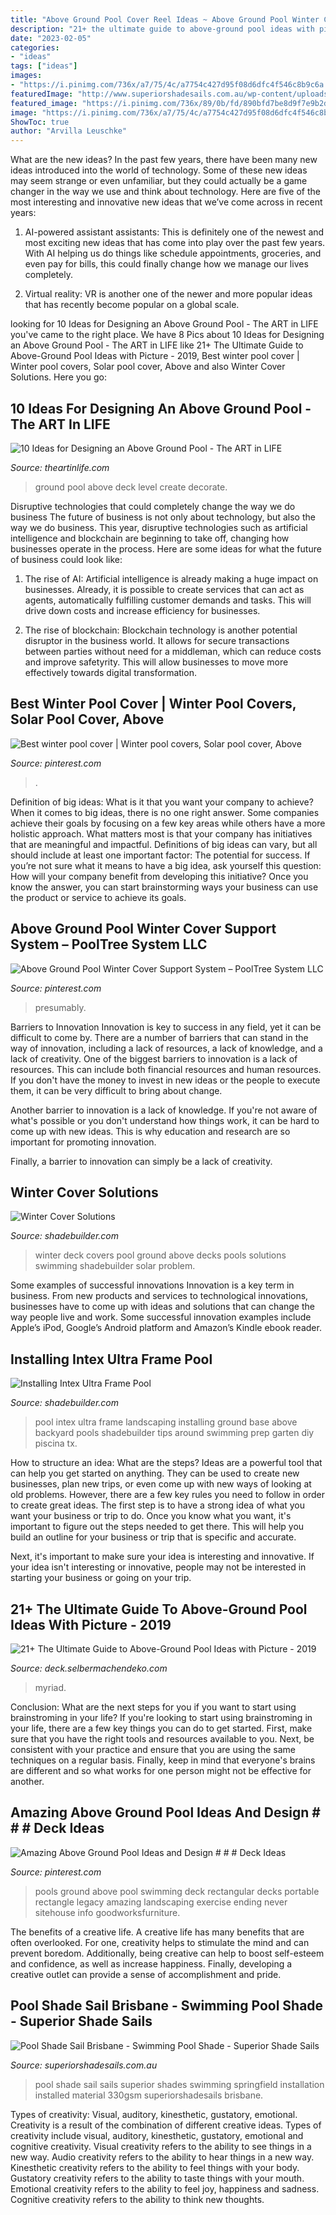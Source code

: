 ```yaml
---
title: "Above Ground Pool Cover Reel Ideas ~ Above Ground Pool Winter Cover Support System – Pooltree System Llc"
description: "21+ the ultimate guide to above-ground pool ideas with picture"
date: "2023-02-05"
categories:
- "ideas"
tags: ["ideas"]
images:
- "https://i.pinimg.com/736x/a7/75/4c/a7754c427d95f08d6dfc4f546c8b9c6a.jpg"
featuredImage: "http://www.superiorshadesails.com.au/wp-content/uploads/2016/06/Springfield-pool-2.jpg?x48575"
featured_image: "https://i.pinimg.com/736x/89/0b/fd/890bfd7be8d9f7e9b2dc490b6fa77f45.jpg"
image: "https://i.pinimg.com/736x/a7/75/4c/a7754c427d95f08d6dfc4f546c8b9c6a.jpg"
ShowToc: true
author: "Arvilla Leuschke"
---
```



What are the new ideas?
In the past few years, there have been many new ideas introduced into the world of technology. Some of these new ideas may seem strange or even unfamiliar, but they could actually be a game changer in the way we use and think about technology. Here are five of the most interesting and innovative new ideas that we’ve come across in recent years:
1. AI-powered assistant assistants: This is definitely one of the newest and most exciting new ideas that has come into play over the past few years. With AI helping us do things like schedule appointments, groceries, and even pay for bills, this could finally change how we manage our lives completely.

2. Virtual reality: VR is another one of the newer and more popular ideas that has recently become popular on a global scale.

	

		
looking for 10 Ideas for Designing an Above Ground Pool - The ART in LIFE you've came to the right place. We have 8 Pics about 10 Ideas for Designing an Above Ground Pool - The ART in LIFE like 21+ The Ultimate Guide to Above-Ground Pool Ideas with Picture - 2019, Best winter pool cover | Winter pool covers, Solar pool cover, Above and also Winter Cover Solutions. Here you go:
		
    
## 10 Ideas For Designing An Above Ground Pool - The ART In LIFE

<img loading=lazy src="http://theartinlife.com/wp-content/uploads/2016/07/THE-ART-IN-LIFE-POOL-6.jpg" onerror="this.onerror=null;this.src='https://tse2.mm.bing.net/th?id=OIP.CcxT1Rd19MckabfjTF0bZAHaE8&amp;pid=15.1';" alt="10 Ideas for Designing an Above Ground Pool - The ART in LIFE">

_Source: theartinlife.com_

>ground pool above deck level create decorate. 

	

Disruptive technologies that could completely change the way we do business
The future of business is not only about technology, but also the way we do business. This year, disruptive technologies such as artificial intelligence and blockchain are beginning to take off, changing how businesses operate in the process. Here are some ideas for what the future of business could look like:
1. The rise of AI: Artificial intelligence is already making a huge impact on businesses. Already, it is possible to create services that can act as agents, automatically fulfilling customer demands and tasks. This will drive down costs and increase efficiency for businesses.

2. The rise of blockchain: Blockchain technology is another potential disruptor in the business world. It allows for secure transactions between parties without need for a middleman, which can reduce costs and improve safetyrity. This will allow businesses to move more effectively towards digital transformation.


    
## Best Winter Pool Cover | Winter Pool Covers, Solar Pool Cover, Above

<img loading=lazy src="https://i.pinimg.com/736x/89/0b/fd/890bfd7be8d9f7e9b2dc490b6fa77f45.jpg" onerror="this.onerror=null;this.src='https://tse3.mm.bing.net/th?id=OIP.0qFuwQX0-Tj5MQdJA0yoQAHaF3&amp;pid=15.1';" alt="Best winter pool cover | Winter pool covers, Solar pool cover, Above">

_Source: pinterest.com_

>. 

	

Definition of big ideas: What is it that you want your company to achieve?
When it comes to big ideas, there is no one right answer. Some companies achieve their goals by focusing on a few key areas while others have a more holistic approach. What matters most is that your company has initiatives that are meaningful and impactful. Definitions of big ideas can vary, but all should include at least one important factor: The potential for success. 
If you’re not sure what it means to have a big idea, ask yourself this question: How will your company benefit from developing this initiative? Once you know the answer, you can start brainstorming ways your business can use the product or service to achieve its goals.

    
## Above Ground Pool Winter Cover Support System – PoolTree System LLC

<img loading=lazy src="https://i.pinimg.com/736x/a7/75/4c/a7754c427d95f08d6dfc4f546c8b9c6a.jpg" onerror="this.onerror=null;this.src='https://tse2.mm.bing.net/th?id=OIP.slEezU7b-QL0m_NFD24y1gHaHa&amp;pid=15.1';" alt="Above Ground Pool Winter Cover Support System – PoolTree System LLC">

_Source: pinterest.com_

>presumably. 

	

Barriers to Innovation
Innovation is key to success in any field, yet it can be difficult to come by. There are a number of barriers that can stand in the way of innovation, including a lack of resources, a lack of knowledge, and a lack of creativity.
One of the biggest barriers to innovation is a lack of resources. This can include both financial resources and human resources. If you don't have the money to invest in new ideas or the people to execute them, it can be very difficult to bring about change.

Another barrier to innovation is a lack of knowledge. If you're not aware of what's possible or you don't understand how things work, it can be hard to come up with new ideas. This is why education and research are so important for promoting innovation.

Finally, a barrier to innovation can simply be a lack of creativity.

    
## Winter Cover Solutions

<img loading=lazy src="http://www.shadebuilder.com/images/winter-cover-deck.jpg" onerror="this.onerror=null;this.src='https://tse4.mm.bing.net/th?id=OIP.6F4WhTG_EVxU2HeW0jy9JQAAAA&amp;pid=15.1';" alt="Winter Cover Solutions">

_Source: shadebuilder.com_

>winter deck covers pool ground above decks pools solutions swimming shadebuilder solar problem. 

	

Some examples of successful innovations
Innovation is a key term in business. From new products and services to technological innovations, businesses have to come up with ideas and solutions that can change the way people live and work. Some successful innovation examples include Apple’s iPod, Google’s Android platform and Amazon’s Kindle ebook reader.

    
## Installing Intex Ultra Frame Pool

<img loading=lazy src="http://www.shadebuilder.com/images/xinstalling-intex-ultra-frame-pool-21522701.jpg.pagespeed.ic.XOuABH86gu.jpg" onerror="this.onerror=null;this.src='https://tse4.mm.bing.net/th?id=OIP.XOuABH86gucT_fud_bSbuAAAAA&amp;pid=15.1';" alt="Installing Intex Ultra Frame Pool">

_Source: shadebuilder.com_

>pool intex ultra frame landscaping installing ground base above backyard pools shadebuilder tips around swimming prep garten diy piscina tx. 

	

How to structure an idea: What are the steps?
Ideas are a powerful tool that can help you get started on anything. They can be used to create new businesses, plan new trips, or even come up with new ways of looking at old problems. However, there are a few key rules you need to follow in order to create great ideas.
The first step is to have a strong idea of what you want your business or trip to do. Once you know what you want, it's important to figure out the steps needed to get there. This will help you build an outline for your business or trip that is specific and accurate.

Next, it's important to make sure your idea is interesting and innovative. If your idea isn't interesting or innovative, people may not be interested in starting your business or going on your trip.

    
## 21+ The Ultimate Guide To Above-Ground Pool Ideas With Picture - 2019

<img loading=lazy src="http://deck.selbermachendeko.com/wp-content/uploads/2019/10/21-The-Ultimate-Guide-to-Above-Ground-Pool-Ideas-with-Picture.jpg" onerror="this.onerror=null;this.src='https://tse3.mm.bing.net/th?id=OIP.Ww0_2tARGf07-RmmZhq5VAHaNK&amp;pid=15.1';" alt="21+ The Ultimate Guide to Above-Ground Pool Ideas with Picture - 2019">

_Source: deck.selbermachendeko.com_

>myriad. 

	

Conclusion: What are the next steps for you if you want to start using brainstroming in your life?
If you're looking to start using brainstroming in your life, there are a few key things you can do to get started. First, make sure that you have the right tools and resources available to you. Next, be consistent with your practice and ensure that you are using the same techniques on a regular basis. Finally, keep in mind that everyone's brains are different and so what works for one person might not be effective for another.

    
## Amazing Above Ground Pool Ideas And Design # # # Deck Ideas

<img loading=lazy src="https://i.pinimg.com/736x/43/55/4a/43554ac147860a0f79853f63b1e16482.jpg" onerror="this.onerror=null;this.src='https://tse4.mm.bing.net/th?id=OIP.NEwsqidUtGbOat1X72uO2QHaJ3&amp;pid=15.1';" alt="Amazing Above Ground Pool Ideas and Design # # # Deck Ideas">

_Source: pinterest.com_

>pools ground above pool swimming deck rectangular decks portable rectangle legacy amazing landscaping exercise ending never sitehouse info goodworksfurniture. 

	

The benefits of a creative life.
A creative life has many benefits that are often overlooked. For one, creativity helps to stimulate the mind and can prevent boredom. Additionally, being creative can help to boost self-esteem and confidence, as well as increase happiness. Finally, developing a creative outlet can provide a sense of accomplishment and pride.

    
## Pool Shade Sail Brisbane - Swimming Pool Shade - Superior Shade Sails

<img loading=lazy src="http://www.superiorshadesails.com.au/wp-content/uploads/2016/06/Springfield-pool-2.jpg?x48575" onerror="this.onerror=null;this.src='https://tse1.mm.bing.net/th?id=OIP.hbFbOnlJgiuhxp5nAQhoxgHaFj&amp;pid=15.1';" alt="Pool Shade Sail Brisbane - Swimming Pool Shade - Superior Shade Sails">

_Source: superiorshadesails.com.au_

>pool shade sail sails superior shades swimming springfield installation installed material 330gsm superiorshadesails brisbane. 

	

Types of creativity: Visual, auditory, kinesthetic, gustatory, emotional.
Creativity is a result of the combination of different creative ideas. Types of creativity include visual, auditory, kinesthetic, gustatory, emotional and cognitive creativity. Visual creativity refers to the ability to see things in a new way. Audio creativity refers to the ability to hear things in a new way. Kinesthetic creativity refers to the ability to feel things with your body. Gustatory creativity refers to the ability to taste things with your mouth. Emotional creativity refers to the ability to feel joy, happiness and sadness. Cognitive creativity refers to the ability to think new thoughts.

